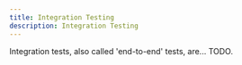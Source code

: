 ```yaml
---
title: Integration Testing
description: Integration Testing
---
```


Integration tests, also called 'end-to-end' tests, are... TODO.



